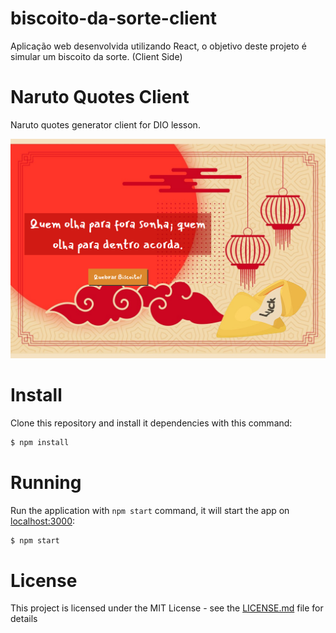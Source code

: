 # biscoito-da-sorte-client
Aplicação web desenvolvida utilizando React, o objetivo deste projeto é simular um biscoito da sorte. (Client Side)

# Naruto Quotes Client
Naruto quotes generator client for DIO lesson.

![screenshot](screenshot.png?raw=true "screenshot")

# Install
Clone this repository and install it dependencies with this command:
```sh
$ npm install
```

# Running
Run the application with `npm start` command, it will start the app on [localhost:3000](http://localhost:3000):
```sh
$ npm start
```

# License
This project is licensed under the MIT License - see the [LICENSE.md](LICENSE.md) file for details
